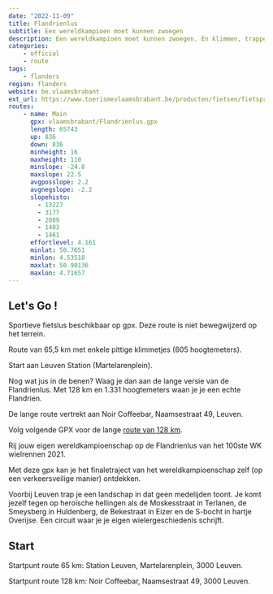 ```yaml
---
date: "2022-11-09"
title: Flandrienlus
subtitle: Een wereldkampioen moet kunnen zwoegen
description: Een wereldkampioen moet kunnen zwoegen. En klimmen, trappen, vechten, tactisch rijden, gaan en blijven gaan. Als een rasechte flandrien! Het ene moment sta je recht op de trappers om de helling te bedwingen en het andere moment maak je snelheid door regen, wind of – kan ook natuurlijk – onder een deugddoend zonnetje.
categories:
    - official
    - route
tags:
    - flanders
region: flanders
website: be.vlaamsbrabant
ext_url: https://www.toerismevlaamsbrabant.be/producten/fietsen/fietsproducten/flandrienlus/index.html
routes:
    - name: Main
      gpx: vlaamsbrabant/Flandrienlus.gpx
      length: 65743
      up: 836
      down: 836
      minheight: 16
      maxheight: 110
      minslope: -24.8
      maxslope: 22.5
      avgposslope: 2.2
      avgnegslope: -2.2
      slopehisto:
        - 13227
        - 3177
        - 2089
        - 1403
        - 1461
      effortlevel: 4.161
      minlat: 50.7651
      minlon: 4.53518
      maxlat: 50.90136
      maxlon: 4.71657
---
```


## Let's Go ! 

Sportieve fietslus beschikbaar op gpx. Deze route is niet bewegwijzerd op het terrein.

Route van 65,5 km met enkele pittige klimmetjes (605 hoogtemeters).

Start aan Leuven Station (Martelarenplein).

Nog wat jus in de benen? Waag je dan aan de lange versie van de Flandrienlus. Met 128 km en 1.331 hoogtemeters waan je je een echte Flandrien.

De lange route vertrekt aan Noir Coffeebar, Naamsestraat 49, Leuven.

Volg volgende GPX voor de lange [route van 128 km](https://www.toerismevlaamsbrabant.be/Images/flandrienlus-128km_tcm251-159195.gpx).

Rij jouw eigen wereldkampioenschap op de Flandrienlus van het 100ste WK wielrennen 2021.

Met deze gpx kan je het finaletraject van het wereldkampioenschap zelf (op een verkeersveilige manier) ontdekken.

Voorbij Leuven trap je een landschap in dat geen medelijden toont. Je komt jezelf tegen op heroïsche hellingen als de Moskesstraat in Terlanen, de Smeysberg in Huldenberg, de Bekestraat in Eizer en de S-bocht in hartje Overijse. Een circuit waar je je eigen wielergeschiedenis schrijft.

## Start

Startpunt route 65 km: Station Leuven, Martelarenplein, 3000 Leuven.

Startpunt route 128 km: Noir Coffeebar, Naamsestraat 49, 3000 Leuven.
